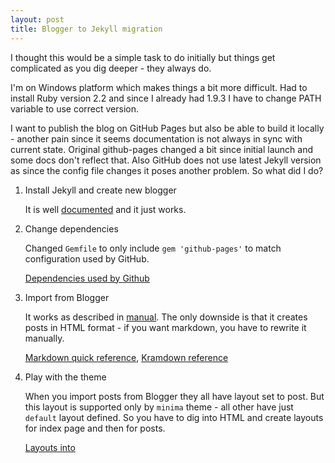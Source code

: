 ```yaml
---
layout: post
title: Blogger to Jekyll migration
---
```

I thought this would be a simple task to do initially but things get complicated
as you dig deeper - they always do.

I'm on Windows platform which makes things a bit more difficult. Had to install
Ruby version 2.2 and since I already had 1.9.3 I have to change PATH variable
to use correct version.

I want to publish the blog on GitHub Pages but also be able to build it locally -
another pain since it seems documentation is not always in sync with current
state. Original github-pages changed a bit since initial launch and some docs
don't reflect that. Also GitHub does not use latest Jekyll version as since the
config file changes it poses another problem. So what did I do?

1. Install Jekyll and create new blogger

   It is well [documented](http://jekyllrb.com/docs/quickstart/) and it just
   works.

2. Change dependencies

   Changed `Gemfile` to only include `gem 'github-pages'` to match configuration
   used by GitHub.

   [Dependencies used by Github](https://pages.github.com/versions/)

2. Import from Blogger

   It works as described in [manual](http://import.jekyllrb.com/docs/blogger/).
   The only downside is that it creates posts in HTML format - if you want
   markdown, you have to rewrite it manually.

   [Markdown quick reference](https://github.com/adam-p/markdown-here/wiki/Markdown-Cheatsheet),
   [Kramdown reference](https://kramdown.gettalong.org/quickref.html)

3. Play with the theme

   When you import posts from Blogger they all have layout set to post. But this
   layout is supported only by `minima` theme - all other have just `default`
   layout defined. So you have to dig into HTML and create layouts for index
   page and then for posts.

   [Layouts into](https://learn.cloudcannon.com/jekyll/introduction-to-jekyll-layouts/)
